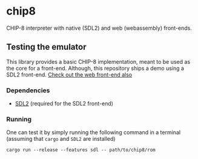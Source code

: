 # chip8

CHIP-8 interpreter with native (SDL2) and web (webassembly) front-ends.

## Testing the emulator

This library provides a basic CHIP-8 implementation, meant to be used as the core for a front-end. Although, this repository ships a demo using a SDL2 front-end.
[Check out the web front-end also](https://github.com/protoshark/chip8-wasm)

### Dependencies

- [SDL2](https://www.libsdl.org/download-2.0.php) (required for the SDL2 front-end)

### Running

One can test it by simply running the following command in a terminal (assuming that `cargo` and `SDL2` are installed)

```
cargo run --release --features sdl -- path/to/chip8/rom
```
